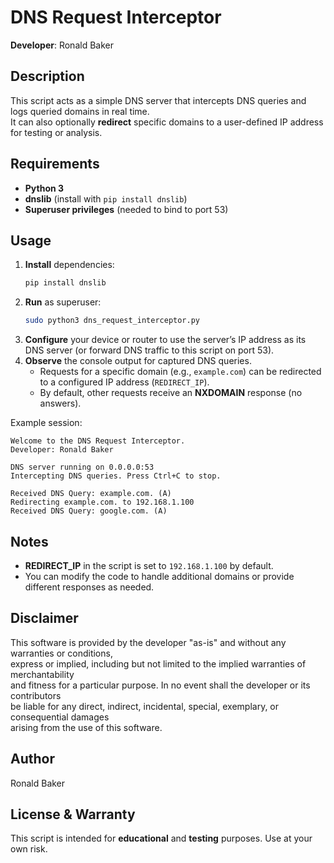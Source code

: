 # DNS Request Interceptor

**Developer**: Ronald Baker  

## Description

This script acts as a simple DNS server that intercepts DNS queries and logs queried domains in real time.  
It can also optionally **redirect** specific domains to a user-defined IP address for testing or analysis.

## Requirements

- **Python 3**
- **dnslib** (install with `pip install dnslib`)
- **Superuser privileges** (needed to bind to port 53)

## Usage

1. **Install** dependencies:
   ```bash
   pip install dnslib
   ```
2. **Run** as superuser:
   ```bash
   sudo python3 dns_request_interceptor.py
   ```
3. **Configure** your device or router to use the server’s IP address as its DNS server (or forward DNS traffic to this script on port 53).
4. **Observe** the console output for captured DNS queries.  
   - Requests for a specific domain (e.g., `example.com`) can be redirected to a configured IP address (`REDIRECT_IP`).
   - By default, other requests receive an **NXDOMAIN** response (no answers).

Example session:
```
Welcome to the DNS Request Interceptor.
Developer: Ronald Baker

DNS server running on 0.0.0.0:53
Intercepting DNS queries. Press Ctrl+C to stop.

Received DNS Query: example.com. (A)
Redirecting example.com. to 192.168.1.100
Received DNS Query: google.com. (A)
```

## Notes

- **REDIRECT_IP** in the script is set to `192.168.1.100` by default.  
- You can modify the code to handle additional domains or provide different responses as needed.  

## Disclaimer

This software is provided by the developer "as-is" and without any warranties or conditions,  
express or implied, including but not limited to the implied warranties of merchantability  
and fitness for a particular purpose. In no event shall the developer or its contributors  
be liable for any direct, indirect, incidental, special, exemplary, or consequential damages  
arising from the use of this software.

## Author

Ronald Baker  

## License & Warranty

This script is intended for **educational** and **testing** purposes. Use at your own risk.